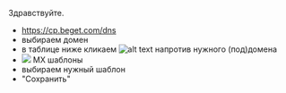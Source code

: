 Здравствуйте.

- https://cp.beget.com/dns
- выбираем домен
- в таблице ниже кликаем ![alt text](https://cp.beget.com/i/icons/small/edit.png "dns edit") напротив нужного (под)домена
- ![](https://cp.beget.com/i/icons/small/mail.png) MX шаблоны
- выбираем нужный шаблон
- "Сохранить"